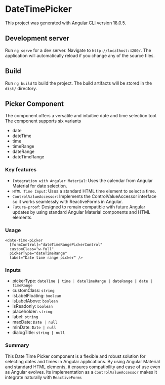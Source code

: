 # DateTimePicker

This project was generated with [Angular CLI](https://github.com/angular/angular-cli) version 18.0.5.

## Development server

Run `ng serve` for a dev server. Navigate to `http://localhost:4200/`. The application will automatically reload if you change any of the source files.

## Build

Run `ng build` to build the project. The build artifacts will be stored in the `dist/` directory.

## Picker Component

The component offers a versatile and intuitive date and time selection tool. The component supports six variants

* date
* dateTime
* time
* timeRange
* dateRange
* dateTimeRange

### Key features

* `Integration with Angular Material`: Uses the calendar from Angular Material for date selection.
* `HTML Time Input`: Uses a standard HTML time element to select a time.
* `ControlValueAccessor`: Implements the ControlValueAccessor interface so it works seamlessly with ReactiveForms in Angular.
* `Future-proof`: Designed to remain compatible with future Angular updates by using standard Angular Material components and HTML elements.

### Usage

```
<date-time-picker
  [formControl]="dateTimeRangePickerControl"
  customClass="w-full"
  pickerType="dateTimeRange"
  label="Date time range picker" />
 ```

### Inputs

* pickerType: `dateTime | time | dateTimeRange | dateRange | date | timeRange`
* customClass: `string`
* isLabelFloating: `boolean`
* isLabelAbove: `boolean`
* isReadonly: `boolean`
* placeholder: `string`
* label: `string`
* maxDate: `Date | null`
* minDate: `Date | null`
* dialogTitle: `string | null`

### Summary 

This Date Time Picker component is a flexible and robust solution for selecting dates and times in Angular applications. By using Angular Material and standard HTML elements, it ensures compatibility and ease of use even as Angular evolves. Its implementation as a `ControlValueAccessor` makes it integrate naturally with `ReactiveForms`


